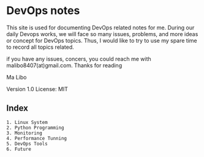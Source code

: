 # DevOps notes
This site is used for documenting DevOps related notes for me. During our daily Devops works, we will face so many issues, problems, and more ideas or concept for DevOps topics.
Thus, I would like to try to use my spare time to record all topics related. 

if you have any issues, concers, you could reach me with malibo8407(at)gmail.com. Thanks for reading

Ma Libo

Version 1.0
License: MIT

## Index

    1. Linux System
    2. Python Programming
    3. Monitoring
    4. Performance Tunning
    5. DevOps Tools
    6. Future

